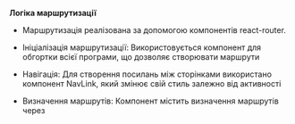 **Логіка маршрутизації**

- Маршрутизація реалізована за допомогою компонентів react-router.

- Ініціалізація маршрутизації: Використовується компонент <BrowserRouter> для обгортки всієї програми, що дозволяє створювати маршрути

- Навігація: Для створення посилань між сторінками використано компонент NavLink, який змінює свій стиль залежно від активності

- Визначення маршрутів: Компонент <Routes> містить визначення маршрутів через <Route>
